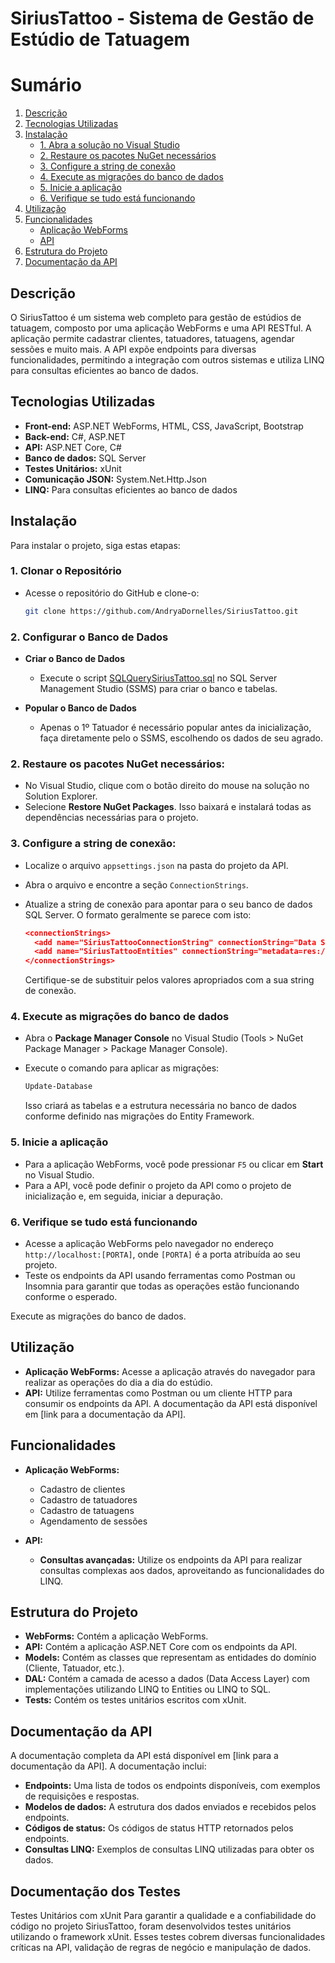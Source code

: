 # SiriusTattoo - Sistema de Gestão de Estúdio de Tatuagem
# Sumário

1. [Descrição](#descrição)
2. [Tecnologias Utilizadas](#tecnologias-utilizadas)
3. [Instalação](#instalação)
   - [1. Abra a solução no Visual Studio](#1-abra-a-solução-no-visual-studio)
   - [2. Restaure os pacotes NuGet necessários](#2-restaure-os-pacotes-nuget-necessários)
   - [3. Configure a string de conexão](#3-configure-a-string-de-conexão)
   - [4. Execute as migrações do banco de dados](#4-execute-as-migrações-do-banco-de-dados)
   - [5. Inicie a aplicação](#5-inicie-a-aplicação)
   - [6. Verifique se tudo está funcionando](#6-verifique-se-tudo-está-funcionando)
4. [Utilização](#utilização)
5. [Funcionalidades](#funcionalidades)
   - [Aplicação WebForms](#aplicação-webforms)
   - [API](#api)
6. [Estrutura do Projeto](#estrutura-do-projeto)
7. [Documentação da API](#documentação-da-api)


## Descrição
O SiriusTattoo é um sistema web completo para gestão de estúdios de tatuagem, composto por uma aplicação WebForms e uma API RESTful. A aplicação permite cadastrar clientes, tatuadores, tatuagens, agendar sessões e muito mais. A API expõe endpoints para diversas funcionalidades, permitindo a integração com outros sistemas e utiliza LINQ para consultas eficientes ao banco de dados.

## Tecnologias Utilizadas
* **Front-end:** ASP.NET WebForms, HTML, CSS, JavaScript, Bootstrap
* **Back-end:** C#, ASP.NET
* **API:** ASP.NET Core, C#
* **Banco de dados:** SQL Server
* **Testes Unitários:** xUnit
* **Comunicação JSON:** System.Net.Http.Json
* **LINQ:** Para consultas eficientes ao banco de dados

## Instalação

Para instalar o projeto, siga estas etapas:

### **1. Clonar o Repositório**
- Acesse o repositório do GitHub e clone-o:
  ```bash
  git clone https://github.com/AndryaDornelles/SiriusTattoo.git
  ```
### **2. Configurar o Banco de Dados**
- **Criar o Banco de Dados**
  - Execute o script [SQLQuerySiriusTattoo.sql](SiriusTattooWebAplication/App_Data/SQLQuerySiriusTattoo.sql) no SQL Server Management Studio (SSMS) para criar o banco e tabelas.
  
- **Popular o Banco de Dados**
  - Apenas o 1º Tatuador é necessário popular antes da inicialização, faça diretamente pelo o SSMS, escolhendo os dados de seu agrado.

### 2. Restaure os pacotes NuGet necessários:

- No Visual Studio, clique com o botão direito do mouse na solução no Solution Explorer.
- Selecione **Restore NuGet Packages**. Isso baixará e instalará todas as dependências necessárias para o projeto.

### 3. Configure a string de conexão:

- Localize o arquivo `appsettings.json` na pasta do projeto da API.
- Abra o arquivo e encontre a seção `ConnectionStrings`.
- Atualize a string de conexão para apontar para o seu banco de dados SQL Server. O formato geralmente se parece com isto:

  ```json
  <connectionStrings>
    <add name="SiriusTattooConnectionString" connectionString="Data Source=localhost;Initial Catalog=SiriusTattoo;Integrated Security=True;TrustServerCertificate=True" providerName="System.Data.SqlClient" />
    <add name="SiriusTattooEntities" connectionString="metadata=res://*/Model1.csdl|res://*/Model1.ssdl|res://*/Model1.msl;provider=System.Data.SqlClient;provider connection string=&quot;data source=localhost;initial catalog=SiriusTattoo;integrated security=True;trustservercertificate=True;MultipleActiveResultSets=True;App=EntityFramework&quot;" providerName="System.Data.EntityClient" />
  </connectionStrings>
  ```

  Certifique-se de substituir pelos valores apropriados com a sua string de conexão.

### 4. Execute as migrações do banco de dados

- Abra o **Package Manager Console** no Visual Studio (Tools > NuGet Package Manager > Package Manager Console).
- Execute o comando para aplicar as migrações:

  ```powershell
  Update-Database
  ```
  Isso criará as tabelas e a estrutura necessária no banco de dados conforme definido nas migrações do Entity Framework.

### 5. Inicie a aplicação

- Para a aplicação WebForms, você pode pressionar `F5` ou clicar em **Start** no Visual Studio.
- Para a API, você pode definir o projeto da API como o projeto de inicialização e, em seguida, iniciar a depuração.

### 6. Verifique se tudo está funcionando

- Acesse a aplicação WebForms pelo navegador no endereço `http://localhost:[PORTA]`, onde `[PORTA]` é a porta atribuída ao seu projeto.
- Teste os endpoints da API usando ferramentas como Postman ou Insomnia para garantir que todas as operações estão funcionando conforme o esperado.

Execute as migrações do banco de dados.

## Utilização
* **Aplicação WebForms:** Acesse a aplicação através do navegador para realizar as operações do dia a dia do estúdio.
* **API:** Utilize ferramentas como Postman ou um cliente HTTP para consumir os endpoints da API. A documentação da API está disponível em [link para a documentação da API].

## Funcionalidades
* **Aplicação WebForms:**
  * Cadastro de clientes
  * Cadastro de tatuadores
  * Cadastro de tatuagens
  * Agendamento de sessões

* **API:**

  * **Consultas avançadas:** Utilize os endpoints da API para realizar consultas complexas aos dados, aproveitando as funcionalidades do LINQ.

## Estrutura do Projeto
* **WebForms:** Contém a aplicação WebForms.
* **API:** Contém a aplicação ASP.NET Core com os endpoints da API.
* **Models:** Contém as classes que representam as entidades do domínio (Cliente, Tatuador, etc.).
* **DAL:** Contém a camada de acesso a dados (Data Access Layer) com implementações utilizando LINQ to Entities ou LINQ to SQL.
* **Tests:** Contém os testes unitários escritos com xUnit.

## Documentação da API
A documentação completa da API está disponível em [link para a documentação da API]. A documentação inclui:
* **Endpoints:** Uma lista de todos os endpoints disponíveis, com exemplos de requisições e respostas.
* **Modelos de dados:** A estrutura dos dados enviados e recebidos pelos endpoints.
* **Códigos de status:** Os códigos de status HTTP retornados pelos endpoints.
* **Consultas LINQ:** Exemplos de consultas LINQ utilizadas para obter os dados.

## Documentação dos Testes

Testes Unitários com xUnit
Para garantir a qualidade e a confiabilidade do código no projeto SiriusTattoo, foram desenvolvidos testes unitários utilizando o framework xUnit. 
Esses testes cobrem diversas funcionalidades críticas na API, validação de regras de negócio e manipulação de dados. 
